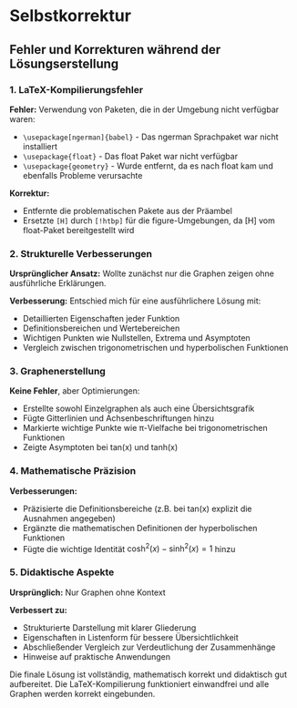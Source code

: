 # Selbstkorrektur

## Fehler und Korrekturen während der Lösungserstellung

### 1. LaTeX-Kompilierungsfehler

**Fehler:** Verwendung von Paketen, die in der Umgebung nicht verfügbar waren:
- `\usepackage[ngerman]{babel}` - Das ngerman Sprachpaket war nicht installiert
- `\usepackage{float}` - Das float Paket war nicht verfügbar
- `\usepackage{geometry}` - Wurde entfernt, da es nach float kam und ebenfalls Probleme verursachte

**Korrektur:** 
- Entfernte die problematischen Pakete aus der Präambel
- Ersetzte `[H]` durch `[!htbp]` für die figure-Umgebungen, da [H] vom float-Paket bereitgestellt wird

### 2. Strukturelle Verbesserungen

**Ursprünglicher Ansatz:** Wollte zunächst nur die Graphen zeigen ohne ausführliche Erklärungen.

**Verbesserung:** Entschied mich für eine ausführlichere Lösung mit:
- Detaillierten Eigenschaften jeder Funktion
- Definitionsbereichen und Wertebereichen
- Wichtigen Punkten wie Nullstellen, Extrema und Asymptoten
- Vergleich zwischen trigonometrischen und hyperbolischen Funktionen

### 3. Graphenerstellung

**Keine Fehler**, aber Optimierungen:
- Erstellte sowohl Einzelgraphen als auch eine Übersichtsgrafik
- Fügte Gitterlinien und Achsenbeschriftungen hinzu
- Markierte wichtige Punkte wie π-Vielfache bei trigonometrischen Funktionen
- Zeigte Asymptoten bei tan(x) und tanh(x)

### 4. Mathematische Präzision

**Verbesserungen:**
- Präzisierte die Definitionsbereiche (z.B. bei tan(x) explizit die Ausnahmen angegeben)
- Ergänzte die mathematischen Definitionen der hyperbolischen Funktionen
- Fügte die wichtige Identität $\cosh^2(x) - \sinh^2(x) = 1$ hinzu

### 5. Didaktische Aspekte

**Ursprünglich:** Nur Graphen ohne Kontext

**Verbessert zu:** 
- Strukturierte Darstellung mit klarer Gliederung
- Eigenschaften in Listenform für bessere Übersichtlichkeit
- Abschließender Vergleich zur Verdeutlichung der Zusammenhänge
- Hinweise auf praktische Anwendungen

Die finale Lösung ist vollständig, mathematisch korrekt und didaktisch gut aufbereitet. Die LaTeX-Kompilierung funktioniert einwandfrei und alle Graphen werden korrekt eingebunden.